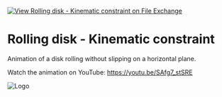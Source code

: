 [![View Rolling disk - Kinematic constraint on File Exchange](https://www.mathworks.com/matlabcentral/images/matlab-file-exchange.svg)](https://www.mathworks.com/matlabcentral/fileexchange/94675-rolling-disk-kinematic-constraint)
# Rolling disk - Kinematic constraint
Animation of a disk rolling without slipping on a horizontal plane.

Watch the animation on YouTube: https://youtu.be/SAfg7_stSRE

![Logo](https://www.mathworks.com/matlabcentral/mlc-downloads/downloads/0854bb40-cd69-49ea-bcd9-61c3a1ff3e95/cf9baaf7-cb57-42ec-9a65-3f3cedf368e4/images/1624407928.png)
